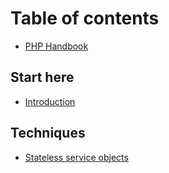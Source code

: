 # Table of contents

* [PHP Handbook](README.md)

## Start here

* [Introduction](start-here/introduction.md)

## Techniques

* [Stateless service objects](techniques/stateless-service-objects.md)
